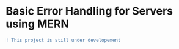 # Basic Error Handling for Servers using MERN

```diff
! This project is still under developement
```